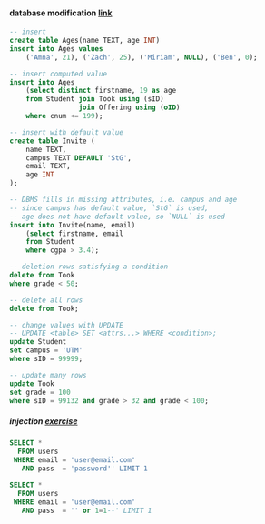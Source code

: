 


#### database modification [link](http://www.teach.cs.toronto.edu/~csc343h/fall/readings/SQL/modifications.html)


```sql
-- insert
create table Ages(name TEXT, age INT)
insert into Ages values
    ('Amna', 21), ('Zach', 25), ('Miriam', NULL), ('Ben', 0);
```

```sql
-- insert computed value
insert into Ages 
    (select distinct firstname, 19 as age
    from Student join Took using (sID)
                 join Offering using (oID)
    where cnum <= 199);
```


```sql 
-- insert with default value 
create table Invite (
    name TEXT, 
    campus TEXT DEFAULT 'StG',
    email TEXT, 
    age INT
);
```


```sql
-- DBMS fills in missing attributes, i.e. campus and age
-- since campus has default value, `StG` is used, 
-- age does not have default value, so `NULL` is used
insert into Invite(name, email)
    (select firstname, email
    from Student 
    where cgpa > 3.4);
```

```sql 
-- deletion rows satisfying a condition
delete from Took 
where grade < 50;

-- delete all rows
delete from Took;
```

```sql
-- change values with UPDATE
-- UPDATE <table> SET <attrs...> WHERE <condition>;
update Student 
set campus = 'UTM'
where sID = 99999;
```


```sql 
-- update many rows 
update Took 
set grade = 100
where sID = 99132 and grade > 32 and grade < 100;
```


##### injection [exercise](https://www.hacksplaining.com/exercises/sql-injection)

```sql 
SELECT *
  FROM users
 WHERE email = 'user@email.com'
   AND pass  = 'password'' LIMIT 1
```

```sql
SELECT *
  FROM users
 WHERE email = 'user@email.com'
   AND pass  = '' or 1=1--' LIMIT 1
```